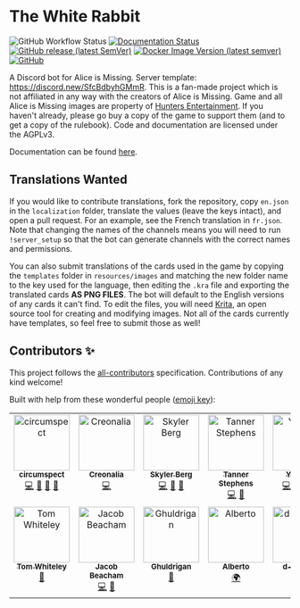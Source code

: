 # The White Rabbit

![GitHub Workflow Status](https://img.shields.io/github/actions/workflow/status/circumspect/White-Rabbit/login-test.yml?branch=main)
[![Documentation Status](https://readthedocs.org/projects/white-rabbit/badge/?version=latest)](https://white-rabbit.readthedocs.io/en/latest/?badge=latest)
[![GitHub release (latest SemVer)](https://img.shields.io/github/v/release/circumspect/White-Rabbit)](https://github.com/circumspect/White-Rabbit/releases)
[![Docker Image Version (latest semver)](https://img.shields.io/docker/v/circumspect/white-rabbit?label=Docker%20Hub)](https://hub.docker.com/r/circumspect/white-rabbit)
[![GitHub](https://img.shields.io/github/license/circumspect/White-Rabbit)](https://github.com/circumspect/White-Rabbit/blob/main/LICENSE)

A Discord bot for Alice is Missing. Server template: <https://discord.new/SfcBdbyhGMmR>.
This is a fan-made project which is not affiliated in any way with the creators of Alice is Missing.
Game and all Alice is Missing images are property of
[Hunters Entertainment](https://www.huntersentertainment.com/alice-is-missing).
If you haven't already, please go buy a copy of the game to support them (and
to get a copy of the rulebook). Code and documentation are licensed under the
AGPLv3.

Documentation can be found [here](https://white-rabbit.readthedocs.io/).

## Translations Wanted

If you would like to contribute translations, fork the repository, copy
`en.json` in the `localization` folder, translate the values (leave
the keys intact), and open a pull request. For an example, see the French
translation in `fr.json`. Note that changing the names of the channels
means you will need to run `!server_setup` so that the bot can generate
channels with the correct names and permissions.

You can also submit translations of the cards used in the game by copying the
`templates` folder in `resources/images` and matching the new folder name to
the key used for the language, then editing the `.kra` file and exporting the
translated cards **AS PNG FILES**. The bot will default to the English
versions of any cards it can't find. To edit the files, you will need
[Krita](https://krita.org/en/), an open source tool for creating and modifying
images. Not all of the cards currently have templates,
so feel free to submit those as well!

## Contributors ✨

This project follows the [all-contributors](https://github.com/all-contributors/all-contributors)
specification. Contributions of any kind welcome!

Built with help from these wonderful people ([emoji key](https://allcontributors.org/docs/en/emoji-key)):

<!-- ALL-CONTRIBUTORS-LIST:START - Do not remove or modify this section -->
<!-- prettier-ignore-start -->
<!-- markdownlint-disable -->
<table>
  <tbody>
    <tr>
      <td align="center" valign="top" width="14.28%"><a href="https://github.com/circumspect"><img src="https://avatars.githubusercontent.com/u/40770208?v=4?s=100" width="100px;" alt="circumspect"/><br /><sub><b>circumspect</b></sub></a><br /><a href="https://github.com/circumspect/White-Rabbit/commits?author=circumspect" title="Code">💻</a> <a href="https://github.com/circumspect/White-Rabbit/commits?author=circumspect" title="Documentation">📖</a> <a href="#design-circumspect" title="Design">🎨</a> <a href="#maintenance-circumspect" title="Maintenance">🚧</a></td>
      <td align="center" valign="top" width="14.28%"><a href="https://github.com/Creonalia"><img src="https://avatars.githubusercontent.com/u/52385967?v=4?s=100" width="100px;" alt="Creonalia"/><br /><sub><b>Creonalia</b></sub></a><br /><a href="https://github.com/circumspect/White-Rabbit/commits?author=Creonalia" title="Code">💻</a></td>
      <td align="center" valign="top" width="14.28%"><a href="http://skylerberg.com"><img src="https://avatars.githubusercontent.com/u/4156131?v=4?s=100" width="100px;" alt="Skyler Berg"/><br /><sub><b>Skyler Berg</b></sub></a><br /><a href="https://github.com/circumspect/White-Rabbit/commits?author=skylerberg" title="Code">💻</a> <a href="https://github.com/circumspect/White-Rabbit/commits?author=skylerberg" title="Documentation">📖</a> <a href="https://github.com/circumspect/White-Rabbit/issues?q=author%3Askylerberg" title="Bug reports">🐛</a></td>
      <td align="center" valign="top" width="14.28%"><a href="http://0x99.net"><img src="https://avatars.githubusercontent.com/u/8868033?v=4?s=100" width="100px;" alt="Tanner Stephens"/><br /><sub><b>Tanner Stephens</b></sub></a><br /><a href="https://github.com/circumspect/White-Rabbit/commits?author=tannerstephens" title="Code">💻</a> <a href="https://github.com/circumspect/White-Rabbit/commits?author=tannerstephens" title="Documentation">📖</a></td>
      <td align="center" valign="top" width="14.28%"><a href="https://github.com/Ylkhana"><img src="https://avatars.githubusercontent.com/u/48254532?v=4?s=100" width="100px;" alt="Ylkhana"/><br /><sub><b>Ylkhana</b></sub></a><br /><a href="https://github.com/circumspect/White-Rabbit/commits?author=Ylkhana" title="Code">💻</a> <a href="#translation-Ylkhana" title="Translation">🌍</a> <a href="https://github.com/circumspect/White-Rabbit/issues?q=author%3AYlkhana" title="Bug reports">🐛</a> <a href="#design-Ylkhana" title="Design">🎨</a></td>
      <td align="center" valign="top" width="14.28%"><a href="https://github.com/theo-ardouin"><img src="https://avatars.githubusercontent.com/u/13322753?v=4?s=100" width="100px;" alt="Théo Ardouin"/><br /><sub><b>Théo Ardouin</b></sub></a><br /><a href="https://github.com/circumspect/White-Rabbit/commits?author=theo-ardouin" title="Code">💻</a> <a href="https://github.com/circumspect/White-Rabbit/issues?q=author%3Atheo-ardouin" title="Bug reports">🐛</a></td>
      <td align="center" valign="top" width="14.28%"><a href="https://loh.re"><img src="https://avatars.githubusercontent.com/u/5897819?v=4?s=100" width="100px;" alt="Gabriel"/><br /><sub><b>Gabriel</b></sub></a><br /><a href="#translation-Gabbalo" title="Translation">🌍</a> <a href="#userTesting-Gabbalo" title="User Testing">📓</a></td>
    </tr>
    <tr>
      <td align="center" valign="top" width="14.28%"><a href="https://github.com/Zanaku"><img src="https://avatars.githubusercontent.com/u/1145197?v=4?s=100" width="100px;" alt="Tom Whiteley"/><br /><sub><b>Tom Whiteley</b></sub></a><br /><a href="https://github.com/circumspect/White-Rabbit/issues?q=author%3AZanaku" title="Bug reports">🐛</a></td>
      <td align="center" valign="top" width="14.28%"><a href="http://pipejakob.com"><img src="https://avatars.githubusercontent.com/u/1605981?v=4?s=100" width="100px;" alt="Jacob Beacham"/><br /><sub><b>Jacob Beacham</b></sub></a><br /><a href="https://github.com/circumspect/White-Rabbit/commits?author=pipejakob" title="Code">💻</a> <a href="https://github.com/circumspect/White-Rabbit/issues?q=author%3Apipejakob" title="Bug reports">🐛</a></td>
      <td align="center" valign="top" width="14.28%"><a href="https://github.com/Ghuldrigan"><img src="https://avatars.githubusercontent.com/u/28635092?v=4?s=100" width="100px;" alt="Ghuldrigan"/><br /><sub><b>Ghuldrigan</b></sub></a><br /><a href="https://github.com/circumspect/White-Rabbit/issues?q=author%3AGhuldrigan" title="Bug reports">🐛</a></td>
      <td align="center" valign="top" width="14.28%"><a href="http://www.nousefornames.it"><img src="https://avatars.githubusercontent.com/u/210835?v=4?s=100" width="100px;" alt="Alberto"/><br /><sub><b>Alberto</b></sub></a><br /><a href="#translation-wishmerhill" title="Translation">🌍</a></td>
      <td align="center" valign="top" width="14.28%"><a href="https://github.com/d-beezee"><img src="https://avatars.githubusercontent.com/u/59012086?v=4?s=100" width="100px;" alt="d-beezee"/><br /><sub><b>d-beezee</b></sub></a><br /><a href="#translation-d-beezee" title="Translation">🌍</a></td>
      <td align="center" valign="top" width="14.28%"><a href="https://github.com/Leujii"><img src="https://avatars.githubusercontent.com/u/126162473?v=4?s=100" width="100px;" alt="Leujii"/><br /><sub><b>Leujii</b></sub></a><br /><a href="https://github.com/circumspect/White-Rabbit/issues?q=author%3ALeujii" title="Bug reports">🐛</a></td>
      <td align="center" valign="top" width="14.28%"><a href="https://github.com/Sinesthesyc"><img src="https://avatars.githubusercontent.com/u/126390834?v=4?s=100" width="100px;" alt="Sinesthesyc"/><br /><sub><b>Sinesthesyc</b></sub></a><br /><a href="#translation-Sinesthesyc" title="Translation">🌍</a></td>
    </tr>
  </tbody>
</table>

<!-- markdownlint-restore -->
<!-- prettier-ignore-end -->

<!-- ALL-CONTRIBUTORS-LIST:END -->
